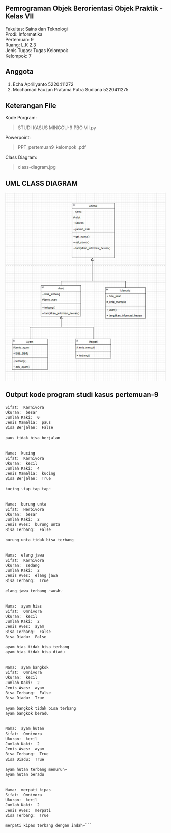 ## Pemrograman Objek Berorientasi Objek Praktik - Kelas VII
Fakultas: Sains dan Teknologi\
Prodi: Informatika\
Pertemuan: 9\
Ruang: L.K 2.3\
Jenis Tugas: Tugas Kelompok\
Kelompok: 7

## Anggota 
1. Echa Apriliyanto
   5220411272
2. Mochamad Fauzan Pratama Putra Sudiana
   5220411275

## Keterangan File
Kode Porgram: 
> STUDI KASUS MINGGU-9 PBO VII.py

Powerpoint:
> PPT_pertemuan9_kelompok .pdf

Class Diagram:
> class-diagram.jpg



## UML CLASS DIAGRAM
![UML CLASS DIAGRAM studi kasus pertemuan-9](./class-diagram.jpg)

## Output kode program studi kasus pertemuan-9
```Nama:  paus biru
Sifat:  Karnivora
Ukuran:  besar
Jumlah Kaki:  0
Jenis Mamalia:  paus
Bisa Berjalan:  False

paus tidak bisa berjalan      


Nama:  kucing
Sifat:  Karnivora
Ukuran:  kecil
Jumlah Kaki:  4
Jenis Mamalia:  kucing        
Bisa Berjalan:  True

kucing ~tap tap tap~


Nama:  burung unta
Sifat:  Herbivora
Ukuran:  besar
Jumlah Kaki:  2
Jenis Aves:  burung unta      
Bisa Terbang:  False

burung unta tidak bisa terbang


Nama:  elang jawa
Sifat:  Karnivora
Ukuran:  sedang
Jumlah Kaki:  2
Jenis Aves:  elang jawa
Bisa Terbang:  True

elang jawa terbang ~wush~


Nama:  ayam hias
Sifat:  Omnivora
Ukuran:  kecil
Jumlah Kaki:  2
Jenis Aves:  ayam
Bisa Terbang:  False
Bisa Diadu:  False

ayam hias tidak bisa terbang
ayam hias tidak bisa diadu


Nama:  ayam bangkok
Sifat:  Omnivora
Ukuran:  kecil
Jumlah Kaki:  2
Jenis Aves:  ayam
Bisa Terbang:  False
Bisa Diadu:  True

ayam bangkok tidak bisa terbang
ayam bangkok beradu


Nama:  ayam hutan
Sifat:  Omnivora
Ukuran:  kecil
Jumlah Kaki:  2
Jenis Aves:  ayam
Bisa Terbang:  True
Bisa Diadu:  True

ayam hutan terbang menurun~
ayam hutan beradu


Nama:  merpati kipas
Sifat:  Omnivora
Ukuran:  kecil
Jumlah Kaki:  2
Jenis Aves:  merpati
Bisa Terbang:  True

merpati kipas terbang dengan indah~```
